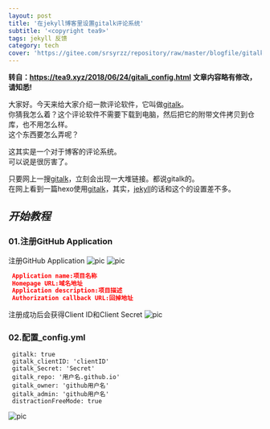 ```yaml
---
layout: post
title: '在jekyll博客里设置gitalk评论系统'
subtitle: '<copyright tea9>'
tags: jekyll 反馈
category: tech
cover: 'https://gitee.com/srsyrzz/repository/raw/master/blogfile/gitalk/gitalk.svg'
---
```

**转自：https://tea9.xyz/2018/06/24/gitali_config.html**
**文章内容略有修改，请知悉!**

大家好。今天来给大家介绍一款评论软件，它叫做[gitalk](https://gitalk.github.io)。  
你猜我怎么着？这个评论软件不需要下载到电脑，然后把它的附带文件拷贝到仓库，也不用怎么样。  
这个东西要怎么弄呢？  
  
这其实是一个对于博客的评论系统。  
可以说是很厉害了。  
  
只要网上一搜[gitalk](https://gitalk.github.io)，立刻会出现一大堆链接。都说gitalk的。  
在网上看到一篇hexo使用[gitalk](https://gitalk.github.io)，其实，[jekyll](https://jekyllrb.com)的话和这个的设置差不多。  
  
*开始教程*
---
### 01.注册GitHub Application
注册GitHub Application
![pic](https://coding.net/u/tea9/p/image/git/raw/master/blog_img/07/01.png)
![pic](https://coding.net/u/tea9/p/image/git/raw/master/blog_img/07/01.png)
```json
 Application name:项目名称  
 Homepage URL:域名地址  
 Application description:项目描述  
 Authorization callback URL:回掉地址  
```
注册成功后会获得Client ID和Client Secret
![pic](https://coding.net/u/tea9/p/image/git/raw/master/blog_img/07/02.png)

### 02.配置_config.yml
  
```object
 gitalk: true
 gitalk_clientID: 'clientID'
 gitalk_Secret: 'Secret'
 gitalk_repo: '用户名.github.io'
 gitalk_owner: 'github用户名'
 gitalk_admin: 'github用户名'
 distractionFreeMode: true
```
![pic](https://coding.net/u/tea9/p/image/git/raw/master/blog_img/07/03.png)
